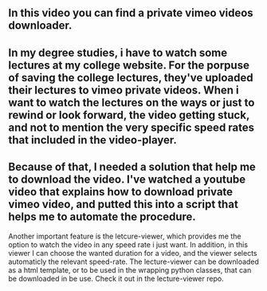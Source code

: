 In this video you can find a private vimeo videos downloader.
----
In my degree studies, i have to watch some lectures at my college website.
For the porpuse of saving the college lectures, they've uploaded their lectures to vimeo private videos.
When i want to watch the lectures on the ways or just to rewind or look forward, the video getting stuck, and not to mention the very specific speed rates that included in the video-player. 
----
Because of that, I needed a solution that help me to download the video. 
I've watched a youtube video that explains how to download private vimeo video, and putted this into a script that helps me to automate the procedure.
----
Another important feature is the letcure-viewer, which provides me the option to watch the video in any speed rate i just want. 
In addition, in this viewer I can choose the wanted duration for a video, and the viewer selects automaticly the relevant speed-rate.
The lecture-viewer can be downloaded as a html template, or to be used in the wrapping python classes, that can be downloaded in be use.
Check it out in the lecture-viewer repo.
